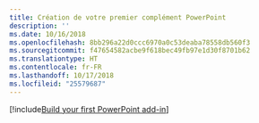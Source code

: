```yaml
---
title: Création de votre premier complément PowerPoint
description: ''
ms.date: 10/16/2018
ms.openlocfilehash: 8bb296a22d0ccc6970a0c53deaba78558db560f3
ms.sourcegitcommit: f47654582acbe9f618bec49fb97e1d30f8701b62
ms.translationtype: HT
ms.contentlocale: fr-FR
ms.lasthandoff: 10/17/2018
ms.locfileid: "25579687"
---
```

[!include[Build your first PowerPoint add-in](../includes/file-get-started-powerpoint.md)]